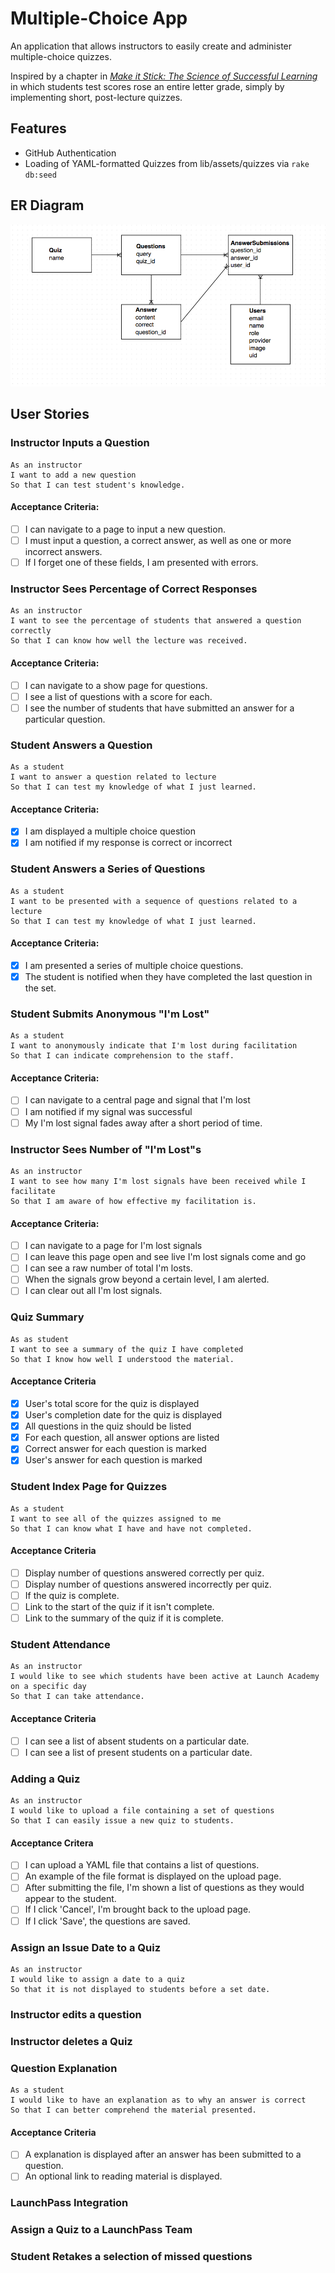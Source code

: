 # Multiple-Choice App
An application that allows instructors to easily create and administer multiple-choice quizzes.

Inspired by a chapter in [_Make it Stick: The Science of Successful Learning_](http://www.hup.harvard.edu/catalog.php?isbn=9780674729018) in which students test scores rose an entire letter grade, simply by implementing short, post-lecture quizzes.

## Features
* GitHub Authentication
* Loading of YAML-formatted Quizzes from lib/assets/quizzes via `rake db:seed`

## ER Diagram
![ER Diagram](er-img.png "ER Diagram")

## User Stories
### Instructor Inputs a Question
```
As an instructor
I want to add a new question
So that I can test student's knowledge.
```

#### Acceptance Criteria:
* [ ] I can navigate to a page to input a new question.
* [ ] I must input a question, a correct answer, as well as one
or more incorrect answers.
* [ ] If I forget one of these fields, I am presented with errors.

### Instructor Sees Percentage of Correct Responses
```
As an instructor
I want to see the percentage of students that answered a question correctly
So that I can know how well the lecture was received.
```

#### Acceptance Criteria:
* [ ] I can navigate to a show page for questions.
* [ ] I see a list of questions with a score for each.
* [ ] I see the number of students that have submitted an answer for
a particular question.

### Student Answers a Question
```
As a student
I want to answer a question related to lecture
So that I can test my knowledge of what I just learned.
```

#### Acceptance Criteria:
* [x] I am displayed a multiple choice question
* [x] I am notified if my response is correct or incorrect

### Student Answers a Series of Questions
```
As a student
I want to be presented with a sequence of questions related to a lecture
So that I can test my knowledge of what I just learned.
```

#### Acceptance Criteria:
* [x] I am presented a series of multiple choice questions.
* [x] The student is notified when they have completed the last question in the set.

### Student Submits Anonymous "I'm Lost"
```
As a student
I want to anonymously indicate that I'm lost during facilitation
So that I can indicate comprehension to the staff.
```

#### Acceptance Criteria:
* [ ] I can navigate to a central page and signal that I'm lost
* [ ] I am notified if my signal was successful
* [ ] My I'm lost signal fades away after a short period of time.

### Instructor Sees Number of "I'm Lost"s
```
As an instructor
I want to see how many I'm lost signals have been received while I facilitate
So that I am aware of how effective my facilitation is.
```

#### Acceptance Criteria:
* [ ] I can navigate to a page for I'm lost signals
* [ ] I can leave this page open and see live I'm lost signals come and go
* [ ] I can see a raw number of total I'm losts.
* [ ] When the signals grow beyond a certain level, I am alerted.
* [ ] I can clear out all I'm lost signals.

### Quiz Summary
```
As as student
I want to see a summary of the quiz I have completed
So that I know how well I understood the material.
```

#### Acceptance Criteria
* [x] User's total score for the quiz is displayed
* [x] User's completion date for the quiz is displayed
* [x] All questions in the quiz should be listed
* [x] For each question, all answer options are listed
* [x] Correct answer for each question is marked
* [x] User's answer for each question is marked

### Student Index Page for Quizzes
```
As a student
I want to see all of the quizzes assigned to me
So that I can know what I have and have not completed.
```

#### Acceptance Criteria
* [ ] Display number of questions answered correctly per quiz.
* [ ] Display number of questions answered incorrectly per quiz.
* [ ] If the quiz is complete.
* [ ] Link to the start of the quiz if it isn't complete.
* [ ] Link to the summary of the quiz if it is complete.

### Student Attendance
```
As an instructor
I would like to see which students have been active at Launch Academy on a specific day
So that I can take attendance.
```

#### Acceptance Criteria
* [ ] I can see a list of absent students on a particular date.
* [ ] I can see a list of present students on a particular date.

### Adding a Quiz
```
As an instructor
I would like to upload a file containing a set of questions
So that I can easily issue a new quiz to students.
```

#### Acceptance Critera
* [ ] I can upload a YAML file that contains a list of questions.
* [ ] An example of the file format is displayed on the upload page.
* [ ] After submitting the file, I'm shown a list of questions as they would appear to the student.
* [ ] If I click 'Cancel', I'm brought back to the upload page.
* [ ] If I click 'Save', the questions are saved.

### Assign an Issue Date to a Quiz
```
As an instructor
I would like to assign a date to a quiz
So that it is not displayed to students before a set date.
```

### Instructor edits a question

### Instructor deletes a Quiz

### Question Explanation
```
As a student
I would like to have an explanation as to why an answer is correct
So that I can better comprehend the material presented.
```

#### Acceptance Criteria
* [ ] A explanation is displayed after an answer has been submitted to a question.
* [ ] An optional link to reading material is displayed.

### LaunchPass Integration

### Assign a Quiz to a LaunchPass Team

### Student Retakes a selection of missed questions
